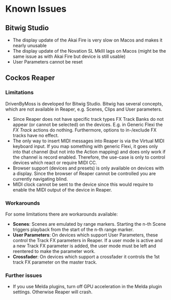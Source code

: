 # Known Issues

## Bitwig Studio

* The display update of the Akai Fire is very slow on Macos and makes it nearly unusable
* The display update of the Novation SL MkIII lags on Macos (might be the same issue as with Akai Fire but device is still usable)
* User Parameters cannot be reset

## Cockos Reaper

### Limitations

DrivenByMoss is developed for Bitwig Studio. Bitwig has several concepts, which are not available in Reaper, e.g. Scenes, Clips and User parameters. 

* Since Reaper does not have specific track types FX Track Banks do not appear (or cannot be selected) on the devices. E.g. in Generic Flexi the *FX Track* actions do nothing. Furthermore, options to in-/exclude FX tracks have no effect.
* The only way to insert MIDI messages into Reaper is via the Virtual MIDI keyboard input. If you map something with generic Flexi, it goes only into that channel (but not into the Action mapping) and does only work if the channel is record enabled. Therefore, the use-case is only to control devices which react or require MIDI CC.
* Browser support (devices and presets) is only available on devices with a display. Since the browser of Reaper cannot be controlled you are currently navigating blind.
* MIDI clock cannot be sent to the device since this would require to enable the MIDI output of the device in Reaper.

### Workarounds

For some limitations there are workarounds available:

* **Scenes**: Scenes are emulated by range markers. Starting the n-th Scene triggers playback from the start of the n-th range marker.
* **User Parameters**: On devices which support User Parameters, these control the Track FX parameters in Reaper. If a user mode is active and a new Track FX parameter is added, the user mode must be left and reentered to make the parameter work.
* **Crossfader**: On devices which support a crossfader it controls the 1st track FX parameter on the master track.

### Further issues

* If you use Melda plugins, turn off GPU acceleration in the Melda plugin settings. Otherwise Reaper will crash.

<div style="page-break-after: always; visibility: hidden"> 
\pagebreak 
</div>
